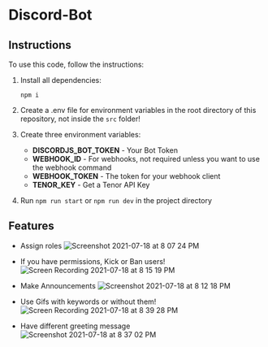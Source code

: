 # Discord-Bot

## Instructions

To use this code, follow the instructions:

1) Install all dependencies:

    `npm i`

2) Create a .env file for environment variables in the root directory of this repository, not inside the `src` folder!

3) Create three environment variables:
    - **DISCORDJS_BOT_TOKEN** - Your Bot Token
    - **WEBHOOK_ID** - For webhooks, not required unless you want to use the webhook command
    - **WEBHOOK_TOKEN** - The token for your webhook client
    - **TENOR_KEY** - Get a Tenor API Key

4) Run `npm run start` or `npm run dev` in the project directory

## Features

- Assign roles
![Screenshot 2021-07-18 at 8 07 24 PM](https://user-images.githubusercontent.com/67803385/126072146-444ec125-f7de-47b9-a9d4-9de932cd31e3.png)

- If you have permissions, Kick or Ban users!
![Screen Recording 2021-07-18 at 8 15 19 PM](https://user-images.githubusercontent.com/67803385/126072192-64700502-f84c-43c6-ac05-90d5c6377d76.gif)

- Make Announcements
![Screenshot 2021-07-18 at 8 12 18 PM](https://user-images.githubusercontent.com/67803385/126072250-eea2d2b3-4fc3-4ab1-8f76-91c265fb7bbc.png)

- Use Gifs with keywords or without them!
![Screen Recording 2021-07-18 at 8 39 28 PM](https://user-images.githubusercontent.com/67803385/126072396-a8681d3c-9487-4446-92c6-03f52cc0bfcb.gif)

- Have different greeting message
![Screenshot 2021-07-18 at 8 37 02 PM](https://user-images.githubusercontent.com/67803385/126072269-d02bac1d-11a3-45cb-b871-e2813d2372c7.png)

